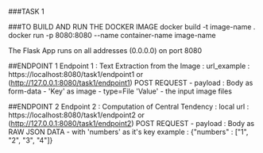 ###TASK 1 

###TO BUILD AND RUN THE DOCKER IMAGE
docker build -t image-name .
docker run -p 8080:8080 --name container-name image-name

The Flask App runs on all addresses (0.0.0.0) on port 8080


##ENDPOINT 1
Endpoint 1 : Text Extraction from the Image : 
    url_example : https://localhost:8080/task1/endpoint1 or (http://127.0.0.1:8080/task1/endpoint1)
    POST REQUEST - payload :
                            Body as form-data - 'Key' as image - type=File
                                                'Value' - the input image files


##ENDPOINT 2
Endpoint 2 : Computation of Central Tendency : 
    local url : https://localhost:8080/task1/endpoint2 or (http://127.0.0.1:8080/task1/endpoint2)
    POST REQUEST - payload :
                            Body as RAW JSON DATA - with 'numbers' as it's key
                                                    example : {"numbers" : ["1", "2", "3", "4"]}

